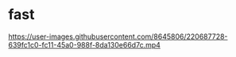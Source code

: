 # fast



https://user-images.githubusercontent.com/8645806/220687728-639fc1c0-fc11-45a0-988f-8da130e66d7c.mp4

